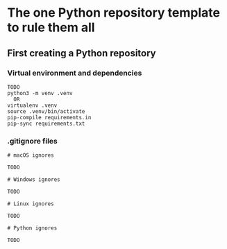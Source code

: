 # The one Python repository template to rule them all

## First creating a Python repository

### Virtual environment and dependencies

```
TODO
python3 -m venv .venv
  OR
virtualenv .venv
source .venv/bin/activate
pip-compile requirements.in
pip-sync requirements.txt
```

### .gitignore files

```
# macOS ignores

TODO

# Windows ignores

TODO

# Linux ignores

TODO

# Python ignores

TODO

```
